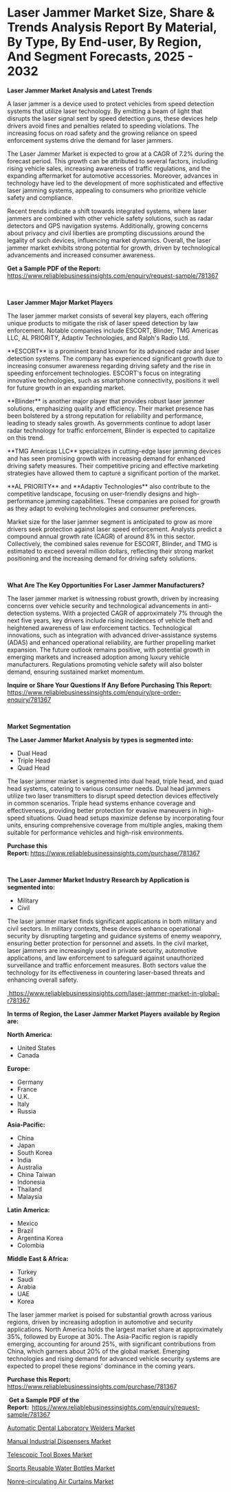<p><h1>Laser Jammer Market Size, Share & Trends Analysis Report By Material, By Type, By End-user, By Region, And Segment Forecasts, 2025 - 2032</h1></p><p><strong>Laser Jammer Market Analysis and Latest Trends</strong></p>
<p><p>A laser jammer is a device used to protect vehicles from speed detection systems that utilize laser technology. By emitting a beam of light that disrupts the laser signal sent by speed detection guns, these devices help drivers avoid fines and penalties related to speeding violations. The increasing focus on road safety and the growing reliance on speed enforcement systems drive the demand for laser jammers.</p><p>The Laser Jammer Market is expected to grow at a CAGR of 7.2% during the forecast period. This growth can be attributed to several factors, including rising vehicle sales, increasing awareness of traffic regulations, and the expanding aftermarket for automotive accessories. Moreover, advances in technology have led to the development of more sophisticated and effective laser jamming systems, appealing to consumers who prioritize vehicle safety and compliance.</p><p>Recent trends indicate a shift towards integrated systems, where laser jammers are combined with other vehicle safety solutions, such as radar detectors and GPS navigation systems. Additionally, growing concerns about privacy and civil liberties are prompting discussions around the legality of such devices, influencing market dynamics. Overall, the laser jammer market exhibits strong potential for growth, driven by technological advancements and increased consumer awareness.</p></p>
<p><strong>Get a Sample PDF of the Report:&nbsp;</strong> <a href="https://www.reliablebusinessinsights.com/enquiry/request-sample/781367?utm_campaign=60&utm_medium=2&utm_source=Github&utm_content=ia&utm_term=26032025&utm_id=laser-jammer">https://www.reliablebusinessinsights.com/enquiry/request-sample/781367</a></p>
<p>&nbsp;</p>
<p><strong>Laser Jammer Major Market Players</strong></p>
<p><p>The laser jammer market consists of several key players, each offering unique products to mitigate the risk of laser speed detection by law enforcement. Notable companies include ESCORT, Blinder, TMG Americas LLC, AL PRIORITY, Adaptiv Technologies, and Ralph's Radio Ltd.</p><p>**ESCORT** is a prominent brand known for its advanced radar and laser detection systems. The company has experienced significant growth due to increasing consumer awareness regarding driving safety and the rise in speeding enforcement technologies. ESCORT's focus on integrating innovative technologies, such as smartphone connectivity, positions it well for future growth in an expanding market.</p><p>**Blinder** is another major player that provides robust laser jammer solutions, emphasizing quality and efficiency. Their market presence has been bolstered by a strong reputation for reliability and performance, leading to steady sales growth. As governments continue to adopt laser radar technology for traffic enforcement, Blinder is expected to capitalize on this trend.</p><p>**TMG Americas LLC** specializes in cutting-edge laser jamming devices and has seen promising growth with increasing demand for enhanced driving safety measures. Their competitive pricing and effective marketing strategies have allowed them to capture a significant portion of the market.</p><p>**AL PRIORITY** and **Adaptiv Technologies** also contribute to the competitive landscape, focusing on user-friendly designs and high-performance jamming capabilities. These companies are poised for growth as they adapt to evolving technologies and consumer preferences.</p><p>Market size for the laser jammer segment is anticipated to grow as more drivers seek protection against laser speed enforcement. Analysts predict a compound annual growth rate (CAGR) of around 8% in this sector. Collectively, the combined sales revenue for ESCORT, Blinder, and TMG is estimated to exceed several million dollars, reflecting their strong market positioning and the increasing demand for driving safety solutions.</p></p>
<p>&nbsp;</p>
<p><strong>What Are The Key Opportunities For Laser Jammer Manufacturers?</strong></p>
<p><p>The laser jammer market is witnessing robust growth, driven by increasing concerns over vehicle security and technological advancements in anti-detection systems. With a projected CAGR of approximately 7% through the next five years, key drivers include rising incidences of vehicle theft and heightened awareness of law enforcement tactics. Technological innovations, such as integration with advanced driver-assistance systems (ADAS) and enhanced operational reliability, are further propelling market expansion. The future outlook remains positive, with potential growth in emerging markets and increased adoption among luxury vehicle manufacturers. Regulations promoting vehicle safety will also bolster demand, ensuring sustained market momentum.</p></p>
<p><strong>Inquire or Share Your Questions If Any Before Purchasing This Report:</strong> <a href="https://www.reliablebusinessinsights.com/enquiry/pre-order-enquiry/781367?utm_campaign=60&utm_medium=2&utm_source=Github&utm_content=ia&utm_term=26032025&utm_id=laser-jammer">https://www.reliablebusinessinsights.com/enquiry/pre-order-enquiry/781367</a></p>
<p>&nbsp;</p>
<p><strong>Market Segmentation</strong></p>
<p><strong>The Laser Jammer Market Analysis by types is segmented into:</strong></p>
<p><ul><li>Dual Head</li><li>Triple Head</li><li>Quad Head</li></ul></p>
<p><p>The laser jammer market is segmented into dual head, triple head, and quad head systems, catering to various consumer needs. Dual head jammers utilize two laser transmitters to disrupt speed detection devices effectively in common scenarios. Triple head systems enhance coverage and effectiveness, providing better protection for evasive maneuvers in high-speed situations. Quad head setups maximize defense by incorporating four units, ensuring comprehensive coverage from multiple angles, making them suitable for performance vehicles and high-risk environments.</p></p>
<p><strong>Purchase this Report:&nbsp;</strong><a href="https://www.reliablebusinessinsights.com/purchase/781367?utm_campaign=60&utm_medium=2&utm_source=Github&utm_content=ia&utm_term=26032025&utm_id=laser-jammer">https://www.reliablebusinessinsights.com/purchase/781367</a></p>
<p>&nbsp;</p>
<p><strong>The Laser Jammer Market Industry Research by Application is segmented into:</strong></p>
<p><ul><li>Military</li><li>Civil</li></ul></p>
<p><p>The laser jammer market finds significant applications in both military and civil sectors. In military contexts, these devices enhance operational security by disrupting targeting and guidance systems of enemy weaponry, ensuring better protection for personnel and assets. In the civil market, laser jammers are increasingly used in private security, automotive applications, and law enforcement to safeguard against unauthorized surveillance and traffic enforcement measures. Both sectors value the technology for its effectiveness in countering laser-based threats and enhancing overall safety.</p></p>
<p><a href="https://www.reliablebusinessinsights.com/laser-jammer-market-in-global-r781367?utm_campaign=60&utm_medium=2&utm_source=Github&utm_content=ia&utm_term=26032025&utm_id=laser-jammer">&nbsp;https://www.reliablebusinessinsights.com/laser-jammer-market-in-global-r781367</a></p>
<p><strong>In terms of Region, the Laser Jammer Market Players available by Region are:</strong></p>
<p>
    <p> <strong> North America: </strong>
        <ul>
            <li>United States</li>
            <li>Canada</li>
        </ul>
        </p> 
    <p> <strong> Europe: </strong>
        <ul>
            <li>Germany</li>
            <li>France</li>
            <li>U.K.</li>
            <li>Italy</li>
            <li>Russia</li>
        </ul>
        </p> 
    <p> <strong> Asia-Pacific: </strong>
        <ul>
            <li>China</li>
            <li>Japan</li>
            <li>South Korea</li>
            <li>India</li>
            <li>Australia</li>
            <li>China Taiwan</li>
            <li>Indonesia</li>
            <li>Thailand</li>
            <li>Malaysia</li>
        </ul>
        </p> 
    <p> <strong> Latin America: </strong>
        <ul>
            <li>Mexico</li>
            <li>Brazil</li>
            <li>Argentina Korea</li>
            <li>Colombia</li>
        </ul>
        </p> 
    <p> <strong> Middle East & Africa: </strong>
        <ul>
            <li>Turkey</li>
            <li>Saudi</li>
            <li>Arabia</li>
            <li>UAE</li>
            <li>Korea</li>
        </ul>
    </p>
    </p>
<p><p>The laser jammer market is poised for substantial growth across various regions, driven by increasing adoption in automotive and security applications. North America holds the largest market share at approximately 35%, followed by Europe at 30%. The Asia-Pacific region is rapidly emerging, accounting for around 25%, with significant contributions from China, which garners about 20% of the global market. Emerging technologies and rising demand for advanced vehicle security systems are expected to propel these regions' dominance in the coming years.</p></p>
<p><strong>Purchase this Report: </strong><a href="https://www.reliablebusinessinsights.com/purchase/781367?utm_campaign=60&utm_medium=2&utm_source=Github&utm_content=ia&utm_term=26032025&utm_id=laser-jammer">https://www.reliablebusinessinsights.com/purchase/781367</a></p>
<p>&nbsp;<strong>Get a Sample PDF of the Report:&nbsp;&nbsp;</strong><a href="https://www.reliablebusinessinsights.com/enquiry/request-sample/781367?utm_campaign=60&utm_medium=2&utm_source=Github&utm_content=ia&utm_term=26032025&utm_id=laser-jammer">https://www.reliablebusinessinsights.com/enquiry/request-sample/781367</a></p>
<p><strong></strong></p>
<p><p><a href="https://github.com/borknyberg/Market-Research-Report-List-1/blob/main/automatic-dental-laboratory-welders-market.md?utm_campaign=60&utm_medium=2&utm_source=Github&utm_content=ia&utm_term=26032025&utm_id=laser-jammer">Automatic Dental Laboratory Welders Market</a></p><p><a href="https://github.com/joubehobock75/Market-Research-Report-List-1/blob/main/manual-industrial-dispensers-market.md?utm_campaign=60&utm_medium=2&utm_source=Github&utm_content=ia&utm_term=26032025&utm_id=laser-jammer">Manual Industrial Dispensers Market</a></p><p><a href="https://github.com/ozolsgasko02/Market-Research-Report-List-1/blob/main/telescopic-tool-boxes-market.md?utm_campaign=60&utm_medium=2&utm_source=Github&utm_content=ia&utm_term=26032025&utm_id=laser-jammer">Telescopic Tool Boxes Market</a></p><p><a href="https://github.com/puhakhommabh/Market-Research-Report-List-1/blob/main/sports-reusable-water-bottles-market.md?utm_campaign=60&utm_medium=2&utm_source=Github&utm_content=ia&utm_term=26032025&utm_id=laser-jammer">Sports Reusable Water Bottles Market</a></p><p><a href="https://github.com/mynaoanes/Market-Research-Report-List-1/blob/main/nonre-circulating-air-curtains-market.md?utm_campaign=60&utm_medium=2&utm_source=Github&utm_content=ia&utm_term=26032025&utm_id=laser-jammer">Nonre-circulating Air Curtains Market</a></p></p>